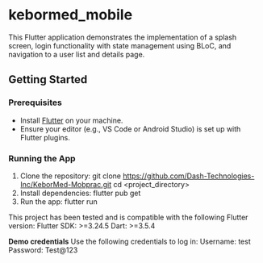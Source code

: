# kebormed_mobile

This Flutter application demonstrates the implementation of a splash screen, login functionality with state management using BLoC, and navigation to a user list and details page.

## Getting Started

### Prerequisites
- Install [Flutter](https://flutter.dev/docs/get-started/install) on your machine.
- Ensure your editor (e.g., VS Code or Android Studio) is set up with Flutter plugins.

### Running the App
1. Clone the repository:
   git clone https://github.com/Dash-Technologies-Inc/KeborMed-Mobprac.git
   cd <project_directory>
2. Install dependencies:
   flutter pub get
3. Run the app:
   flutter run

This project has been tested and is compatible with the following Flutter version:
Flutter SDK: >=3.24.5
Dart: >=3.5.4

**Demo credentials**
Use the following credentials to log in:
Username: test
Password: Test@123


